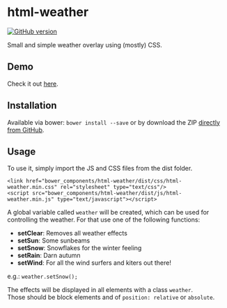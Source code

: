# html-weather
[![GitHub version](https://badge.fury.io/gh/bcersows%2Fhtml-weather.svg)](https://badge.fury.io/gh/bcersows%2Fhtml-weather)

Small and simple weather overlay using (mostly) CSS.

## Demo
Check it out [here](http://codepen.io/bcersows/full/vgLEEg).

## Installation
Available via bower: `bower install --save` or by download the ZIP
[directly from GitHub](https://github.com/bcersows/html-weather/archive/master.zip).

## Usage
To use it, simply import the JS and CSS files from the dist folder.

```
<link href="bower_components/html-weather/dist/css/html-weather.min.css" rel="stylesheet" type="text/css"/>
<script src="bower_components/html-weather/dist/js/html-weather.min.js" type="text/javascript"></script>
```

A global variable called `weather` will be created, which can be used for
controlling the weather. For that use one of the following functions:

* **setClear**: Removes all weather effects
* **setSun**: Some sunbeams
* **setSnow**: Snowflakes for the winter feeling
* **setRain**: Darn autumn
* **setWind**: For all the wind surfers and kiters out there!

e.g.: `weather.setSnow();`

The effects will be displayed in all elements with a class `weather`.  
Those should be block elements and of `position: relative` or `absolute`.